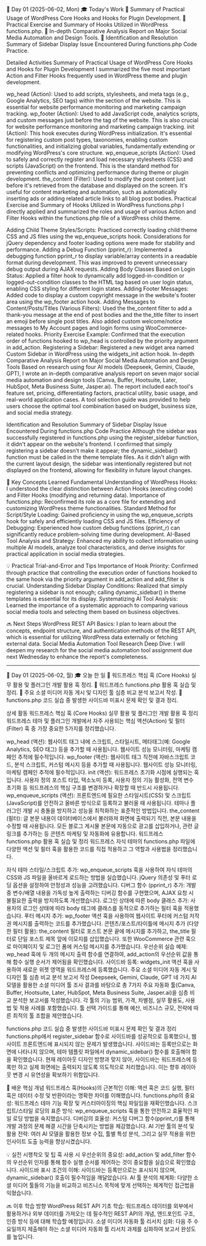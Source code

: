 📅 Day 01 (2025-06-02, Mon)
🎓 Today's Work
📌 Summary of Practical Usage of WordPress Core Hooks and Hooks for Plugin Development.
📌 Practical Exercise and Summary of Hooks Utilized in WordPress functions.php.
📌 In-depth Comparative Analysis Report on Major Social Media Automation and Design Tools.
📌 Identification and Resolution Summary of Sidebar Display Issue Encountered During functions.php Code Practice.

Detailed Activities
Summary of Practical Usage of WordPress Core Hooks and Hooks for Plugin Development
I summarized the five most important Action and Filter Hooks frequently used in WordPress theme and plugin development.

wp_head (Action): Used to add scripts, stylesheets, and meta tags (e.g., Google Analytics, SEO tags) within the <head> section of the website. This is essential for website performance monitoring and marketing campaign tracking.
wp_footer (Action): Used to add JavaScript code, analytics scripts, and custom messages just before the </body> tag of the website. This is also crucial for website performance monitoring and marketing campaign tracking.
init (Action): This hook executes during WordPress initialization. It's essential for registering custom post types, taxonomies, enabling custom functionalities, and initializing global variables, fundamentally extending or modifying WordPress's core structure.
wp_enqueue_scripts (Action): Used to safely and correctly register and load necessary stylesheets (CSS) and scripts (JavaScript) on the frontend. This is the standard method for preventing conflicts and optimizing performance during theme or plugin development.
the_content (Filter): Used to modify the post content just before it's retrieved from the database and displayed on the screen. It's useful for content marketing and automation, such as automatically inserting ads or adding related article links to all blog post bodies.
Practical Exercise and Summary of Hooks Utilized in WordPress functions.php
I directly applied and summarized the roles and usage of various Action and Filter Hooks within the functions.php file of a WordPress child theme.

Adding Child Theme Styles/Scripts: Practiced correctly loading child theme CSS and JS files using the wp_enqueue_scripts hook. Considerations for jQuery dependency and footer loading options were made for stability and performance.
Adding a Debug Function (pprint_r): Implemented a debugging function pprint_r to display variable/array contents in a readable format during development. This was improved to prevent unnecessary debug output during AJAX requests.
Adding Body Classes Based on Login Status: Applied a filter hook to dynamically add logged-in-condition or logged-out-condition classes to the HTML <body> tag based on user login status, enabling CSS styling for different login states.
Adding Footer Messages: Added code to display a custom copyright message in the website's footer area using the wp_footer action hook.
Adding Messages to Content/Posts/Titles (Various Filters): Used the the_content filter to add a thank-you message at the end of post bodies and the the_title filter to insert an emoji before single post titles. Also added custom welcome/notice messages to My Account pages and login forms using WooCommerce-related hooks.
Priority Exercise Example: Confirmed that the execution order of functions hooked to wp_head is controlled by the priority argument in add_action.
Registering a Sidebar: Registered a new widget area named Custom Sidebar in WordPress using the widgets_init action hook.
In-depth Comparative Analysis Report on Major Social Media Automation and Design Tools
Based on research using four AI models (Deepseek, Gemini, Claude, GPT), I wrote an in-depth comparative analysis report on seven major social media automation and design tools (Canva, Buffer, Hootsuite, Later, HubSpot, Meta Business Suite, Jasper.ai).
The report included each tool's feature set, pricing, differentiating factors, practical utility, basic usage, and real-world application cases. A tool selection guide was provided to help users choose the optimal tool combination based on budget, business size, and social media strategy.

Identification and Resolution Summary of Sidebar Display Issue Encountered During functions.php Code Practice
Although the sidebar was successfully registered in functions.php using the register_sidebar function, it didn't appear on the website's frontend. I confirmed that simply registering a sidebar doesn't make it appear; the dynamic_sidebar() function must be called in the theme template files. As it didn't align with the current layout design, the sidebar was intentionally registered but not displayed on the frontend, allowing for flexibility in future layout changes.

🧠 Key Concepts Learned
Fundamental Understanding of WordPress Hooks: I understood the clear distinction between Action Hooks (executing code) and Filter Hooks (modifying and returning data).
Importance of functions.php: Reconfirmed its role as a core file for extending and customizing WordPress theme functionalities.
Standard Method for Script/Style Loading: Gained proficiency in using the wp_enqueue_scripts hook for safely and efficiently loading CSS and JS files.
Efficiency of Debugging: Experienced how custom debug functions (pprint_r) can significantly reduce problem-solving time during development.
AI-Based Tool Analysis and Strategy: Enhanced my ability to collect information using multiple AI models, analyze tool characteristics, and derive insights for practical application in social media strategies.

💡 Practical Trial-and-Error and Tips
Importance of Hook Priority: Confirmed through practice that controlling the execution order of functions hooked to the same hook via the priority argument in add_action and add_filter is crucial.
Understanding Sidebar Display Conditions: Realized that simply registering a sidebar is not enough; calling dynamic_sidebar() in theme templates is essential for its display.
Systematizing AI Tool Analysis: Learned the importance of a systematic approach to comparing various social media tools and selecting them based on business objectives.

🔜 Next Steps
WordPress REST API Basics: I plan to learn about the concepts, endpoint structure, and authentication methods of the REST API, which is essential for utilizing WordPress data externally or fetching external data.
Social Media Automation Tool Research Deep Dive: I will deepen my research for the social media automation tool assignment due next Wednesday to enhance the report's completeness.

---

📅 Day 01 (2025-06-02, 월)
🎓 오늘 한 일
📌 워드프레스 핵심 훅 (Core Hooks) 실무 활용 및 플러그인 개발 활용 훅 정리.
📌 워드프레스 functions.php 활용 훅 실습 및 정리.
📌 주요 소셜 미디어 자동 게시 및 디자인 툴 심층 비교 분석 보고서 작성.
📌 functions.php 코드 실습 중 발생한 사이드바 미표시 문제 확인 및 결과 정리.

상세 활동
워드프레스 핵심 훅 (Core Hooks) 실무 활용 및 플러그인 개발 활용 훅 정리
워드프레스 테마 및 플러그인 개발에서 자주 사용되는 핵심 액션(Action) 및 필터(Filter) 훅 중 가장 중요한 5가지를 정리했습니다.

wp_head (액션): 웹사이트 <head> 태그 내에 스크립트, 스타일시트, 메타태그(예: Google Analytics, SEO 태그) 등을 추가할 때 사용됩니다. 웹사이트 성능 모니터링, 마케팅 캠페인 추적에 필수적입니다.
wp_footer (액션): 웹사이트 </body> 태그 직전에 자바스크립트 코드, 분석 스크립트, 커스텀 메시지 등을 추가할 때 사용됩니다. 웹사이트 성능 모니터링, 마케팅 캠페인 추적에 필수적입니다.
init (액션): 워드프레스 초기화 시점에 실행되는 훅입니다. 사용자 정의 포스트 타입, 택소노미 등록, 사용자 정의 기능 활성화, 전역 변수 초기화 등 워드프레스의 핵심 구조를 변경하거나 확장할 때 반드시 사용됩니다.
wp_enqueue_scripts (액션): 프론트엔드에 필요한 스타일시트(CSS) 및 스크립트(JavaScript)를 안전하고 올바른 방식으로 등록하고 불러올 때 사용됩니다. 테마나 플러그인 개발 시 충돌을 방지하고 성능을 최적화하는 표준적인 방법입니다.
the_content (필터): 글 본문 내용이 데이터베이스에서 불러와져 화면에 출력되기 직전, 본문 내용을 수정할 때 사용됩니다. 모든 블로그 게시물 본문에 자동으로 광고를 삽입하거나, 관련 글 링크를 추가하는 등 콘텐츠 마케팅 및 자동화에 유용합니다.
워드프레스 functions.php 활용 훅 실습 및 정리
워드프레스 자식 테마의 functions.php 파일에 다양한 액션 및 필터 훅을 활용한 코드를 직접 적용하고 그 역할과 사용법을 정리했습니다.

자식 테마 스타일/스크립트 추가: wp_enqueue_scripts 훅을 사용하여 자식 테마의 CSS와 JS 파일을 올바르게 로드하는 방법을 실습했습니다. jQuery 의존성 및 푸터 로딩 옵션을 설정하여 안정성과 성능을 고려했습니다.
디버그 함수 (pprint_r) 추가: 개발 중 변수/배열 내용을 가독성 높게 출력하는 디버깅 함수를 구현했으며, AJAX 요청 시 불필요한 출력을 방지하도록 개선했습니다.
로그인 상태에 따른 body 클래스 추가: 사용자의 로그인 상태에 따라 body 태그에 클래스를 동적으로 추가하는 필터 훅을 적용했습니다.
푸터 메시지 추가: wp_footer 액션 훅을 사용하여 웹사이트 푸터에 커스텀 저작권 메시지를 출력하는 코드를 추가했습니다.
콘텐츠/포스트/타이틀에 메시지 추가 (다양한 필터 활용): the_content 필터로 포스트 본문 끝에 메시지를 추가하고, the_title 필터로 단일 포스트 제목 앞에 이모지를 삽입했습니다. 또한 WooCommerce 관련 훅으로 마이페이지 및 로그인 폼에 커스텀 메시지를 추가했습니다.
우선순위 실습 예제: wp_head 훅에 두 개의 메시지 출력 함수를 연결하여, add_action의 우선순위 값을 통해 함수 실행 순서가 제어됨을 확인했습니다.
사이드바 등록: widgets_init 액션 훅을 사용하여 새로운 위젯 영역을 워드프레스에 등록했습니다.
주요 소셜 미디어 자동 게시 및 디자인 툴 심층 비교 분석 보고서 작성
Deepseek, Gemini, Claude, GPT 네 가지 AI 모델을 활용한 소셜 미디어 툴 조사 결과를 바탕으로 총 7가지 주요 자동화 툴(Canva, Buffer, Hootsuite, Later, HubSpot, Meta Business Suite, Jasper.ai)을 심층 비교 분석한 보고서를 작성했습니다.
각 툴의 기능 범위, 가격, 차별점, 실무 활용도, 사용법 및 적용 사례를 포함했습니다. 툴 선택 가이드를 통해 예산, 비즈니스 규모, 전략에 따른 최적의 툴 조합을 제안했습니다.

functions.php 코드 실습 중 발생한 사이드바 미표시 문제 확인 및 결과 정리
functions.php에서 register_sidebar 함수로 사이드바를 성공적으로 등록했으나, 웹사이트 프론트엔드에 표시되지 않는 문제가 발생했습니다. 사이드바는 등록만으로는 화면에 나타나지 않으며, 테마 템플릿 파일에서 dynamic_sidebar() 함수를 호출해야 함을 확인했습니다. 현재 레이아웃 디자인 방향과 맞지 않아, 사이드바는 워드프레스에 등록만 하고 실제 화면에는 출력되지 않도록 의도적으로 처리했습니다. 이는 향후 레이아웃 변경 시 유연성을 확보하기 위함입니다.

🧠 배운 핵심 개념
워드프레스 훅(Hooks)의 근본적인 이해: 액션 훅은 코드 실행, 필터 훅은 데이터 수정 및 반환이라는 명확한 차이를 이해했습니다.
functions.php의 중요성: 워드프레스 테마 기능 확장 및 커스터마이징의 핵심 파일임을 재확인했습니다.
스크립트/스타일 로딩의 표준 방식: wp_enqueue_scripts 훅을 통한 안전하고 효율적인 파일 로딩 방법을 숙지했습니다.
디버깅의 효율성: 커스텀 디버그 함수(pprint_r)를 통해 개발 과정의 문제 해결 시간을 단축시키는 방법을 체감했습니다.
AI 기반 툴의 분석 및 활용 전략: 여러 AI 모델을 활용한 정보 수집, 툴별 특성 분석, 그리고 실무 적용을 위한 인사이트 도출 능력을 향상시켰습니다.

💡 실전 시행착오 및 팁
훅 사용 시 우선순위의 중요성: add_action 및 add_filter 함수의 우선순위 인자를 통해 함수 실행 순서를 제어하는 것이 중요함을 실습으로 확인했습니다.
사이드바 표시 조건의 이해: 사이드바는 등록만으로는 표시되지 않으며, dynamic_sidebar() 호출이 필수적임을 깨달았습니다.
AI 툴 분석의 체계화: 다양한 소셜 미디어 툴들의 기능을 비교하고 비즈니스 목적에 맞게 선택하는 체계적인 접근법을 익혔습니다.

🔜 이후 학습 방향
WordPress REST API 기초 학습: 워드프레스 데이터를 외부에서 활용하거나 외부 데이터를 가져오는 데 필수적인 REST API의 개념, 엔드포인트 구조, 인증 방식 등에 대해 학습할 예정입니다.
소셜 미디어 자동화 툴 리서치 심화: 다음 주 수요일까지 제출해야 하는 소셜 미디어 자동화 툴 리서치 과제를 심화하여 보고서 완성도를 높입니다.

